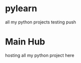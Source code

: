 # pylearn
all my python projects 
testing push
<h1>Main Hub</h1>
<p>hosting all my python project here</p>
